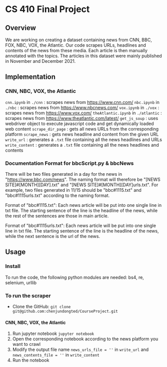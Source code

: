 # CS 410 Final Project
## Overview
We are working on creating a dataset containing news from CNN, BBC, FOX, NBC, VOX, the Atlantic. Our code scrapes URLs, headlines and contents of the news from these media. Each article is then manually annotated with the topics. The articles in this dataset were mainly published in November and December 2021.
## Implementation
### CNN, NBC, VOX, the Atlantic
`cnn.ipynb` in `./cnn` : scrapes news from https://www.cnn.com/
`nbc.ipynb` in `./nbc` : scrapes news from https://www.nbcnews.com/
`vox.ipynb` in `./vox` : scrapes news from https://www.vox.com/
`theAtlantic.ipynb` in `./atlantic` : scrapes news from https://www.theatlantic.com/latest/
`get_js_soup` : uses webdriver object to execute javascript code and get dynamically loaded web content
`scrape_dir_page` : gets all news URLs from the corresponding platform
`scrape_news` : gets news headline and content from the given URL
`write_url` : generates a `.txt` file containing all the news headlines and URLs
`write_content` : generates a `.txt` file containing all the news headlines and contents
### Documentation Format for bbcScript.py & bbcNews
There will be two files generated in a day for the news in "https://www.bbc.com/news".
The naming format will therefore be "[NEWS SITE]#[MONTH][DAY].txt" and "[NEWS SITE]#[MONTH][DAY]urls.txt".
For example, two files generated in 11/15 should be "bbc#1115.txt" and "bbc#1115urls.txt" according to the naming format.

Format of "bbc#1115.txt":
Each news article will be put into one single line in txt file.
The starting sentence of the line is the headline of the news, while the rest of the sentences are those in main article.

Format of "bbc#1115urls.txt":
Each news article will be put into one single line in txt file.
The starting sentence of the line is the headline of the news, while the next sentence is the url of the news.
## Usage
### Install
To run the code, the following python modules are needed: bs4, re, selenium, urllib
### To run the scraper
-   Clone the GitHub:
`git clone git@github.com:chenjundongted/CourseProject.git`
#### CNN, NBC, VOX, the Atlantic
1.  Run jupyter notebook
`jupyter notebook`
2.  Open the corresponding notebook according to the news platform you want to crawl
3. Modify the output file name `news_urls_file = ''` in `write_url` and `news_contents_file = ''` in `write_content`
4.  Run the notebook
